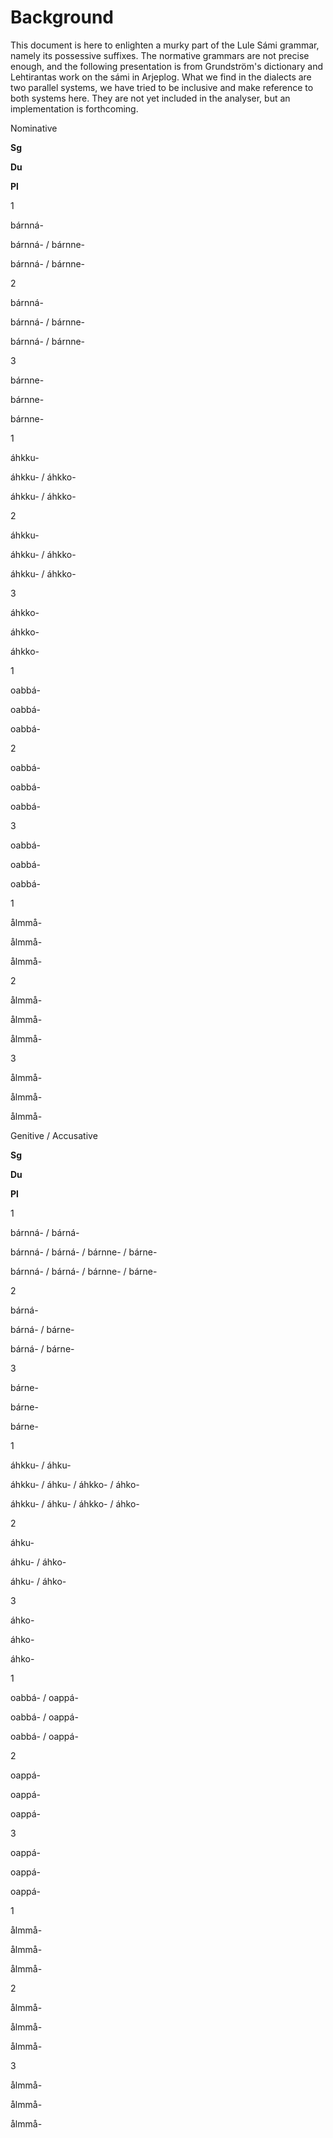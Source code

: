 Background
==========

This document is here to enlighten a murky part of the Lule Sámi
grammar, namely its possessive suffixes. The normative grammars are not
precise enough, and the following presentation is from Grundström's
dictionary and Lehtirantas work on the sámi in Arjeplog. What we find in
the dialects are two parallel systems, we have tried to be inclusive and
make reference to both systems here. They are not yet included in the
analyser, but an implementation is forthcoming.

Nominative

**Sg**

**Du**

**Pl**

1

bárnná-

bárnná- / bárnne-

bárnná- / bárnne-

2

bárnná-

bárnná- / bárnne-

bárnná- / bárnne-

3

bárnne-

bárnne-

bárnne-

1

áhkku-

áhkku- / áhkko-

áhkku- / áhkko-

2

áhkku-

áhkku- / áhkko-

áhkku- / áhkko-

3

áhkko-

áhkko-

áhkko-

1

oabbá-

oabbá-

oabbá-

2

oabbá-

oabbá-

oabbá-

3

oabbá-

oabbá-

oabbá-

1

ålmmå-

ålmmå-

ålmmå-

2

ålmmå-

ålmmå-

ålmmå-

3

ålmmå-

ålmmå-

ålmmå-

Genitive / Accusative

**Sg**

**Du**

**Pl**

1

bárnná- / bárná-

bárnná- / bárná- / bárnne- / bárne-

bárnná- / bárná- / bárnne- / bárne-

2

bárná-

bárná- / bárne-

bárná- / bárne-

3

bárne-

bárne-

bárne-

1

áhkku- / áhku-

áhkku- / áhku- / áhkko- / áhko-

áhkku- / áhku- / áhkko- / áhko-

2

áhku-

áhku- / áhko-

áhku- / áhko-

3

áhko-

áhko-

áhko-

1

oabbá- / oappá-

oabbá- / oappá-

oabbá- / oappá-

2

oappá-

oappá-

oappá-

3

oappá-

oappá-

oappá-

1

ålmmå-

ålmmå-

ålmmå-

2

ålmmå-

ålmmå-

ålmmå-

3

ålmmå-

ålmmå-

ålmmå-

